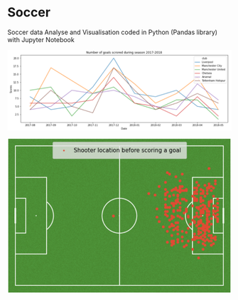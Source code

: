 # Soccer
Soccer data Analyse and Visualisation coded in Python (Pandas library) with Jupyter Notebook 

![](https://github.com/SimonGuilbert/Soccer/blob/main/goals.PNG)

![](https://github.com/SimonGuilbert/Soccer/blob/main/shots.PNG)

